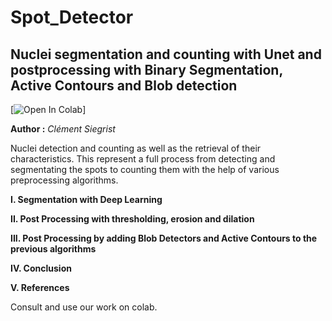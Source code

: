 # Spot_Detector
## Nuclei segmentation and counting with Unet and postprocessing with Binary Segmentation, Active Contours and Blob detection
[![Open In Colab](https://colab.research.google.com/github/clementsiegrist/spot_detector/blob/main/Last_and_least.ipynb)]

**Author :** *Clément Siegrist*

Nuclei detection and counting as well as the retrieval of their characteristics. This represent a full process from detecting and segmentating the spots to counting them with the help of various preprocessing algorithms. 

**I. Segmentation with Deep Learning**

**II. Post Processing with thresholding, erosion and dilation**

**III. Post Processing by adding Blob Detectors and Active Contours to the previous algorithms**

**IV. Conclusion**

**V. References**

Consult and use our work on colab.

